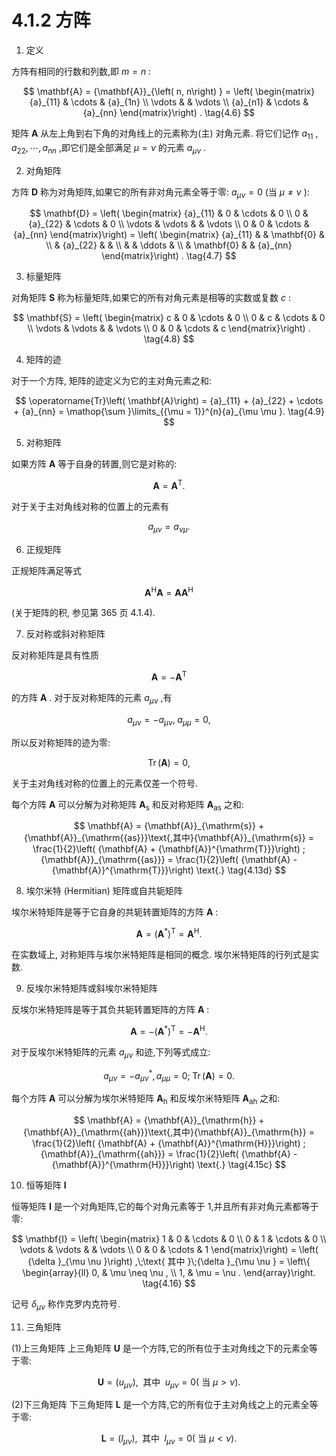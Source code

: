 # 4.1.2 方阵

1. 定义

方阵有相同的行数和列数,即 $m = n$ :

$$
\mathbf{A} = {\mathbf{A}}_{\left( n, n\right) } = \left( \begin{matrix} {a}_{11} & \cdots & {a}_{1n} \\  \vdots & & \vdots \\  {a}_{n1} & \cdots & {a}_{nn} \end{matrix}\right) . \tag{4.6}
$$

矩阵 $\mathbf{A}$ 从左上角到右下角的对角线上的元素称为(主) 对角元素. 将它们记作 ${a}_{11}$ , ${a}_{22},\cdots ,{a}_{nn}$ ,即它们是全部满足 $\mu  = \nu$ 的元素 ${a}_{\mu \nu }$ .

2. 对角矩阵

方阵 $\mathbf{D}$ 称为对角矩阵,如果它的所有非对角元素全等于零: ${a}_{\mu \nu } = 0$ (当 $\mu  \neq  \nu$ ):

$$
\mathbf{D} = \left( \begin{matrix} {a}_{11} & 0 & \cdots & 0 \\  0 & {a}_{22} & \cdots & 0 \\  \vdots & \vdots & & \vdots \\  0 & 0 & \cdots & {a}_{nn} \end{matrix}\right)  = \left( \begin{matrix} {a}_{11} & & \mathbf{0} & \\   & {a}_{22} & & \\   & &  \ddots  & \\   & \mathbf{0} & & {a}_{nn} \end{matrix}\right) . \tag{4.7}
$$

3. 标量矩阵

对角矩阵 $\mathbf{S}$ 称为标量矩阵,如果它的所有对角元素是相等的实数或复数 $c$ :

$$
\mathbf{S} = \left( \begin{matrix} c & 0 & \cdots & 0 \\  0 & c & \cdots & 0 \\  \vdots & \vdots & & \vdots \\  0 & 0 & \cdots & c \end{matrix}\right) . \tag{4.8}
$$

4. 矩阵的迹

对于一个方阵, 矩阵的迹定义为它的主对角元素之和:

$$
\operatorname{Tr}\left( \mathbf{A}\right)  = {a}_{11} + {a}_{22} + \cdots  + {a}_{nn} = \mathop{\sum }\limits_{{\mu  = 1}}^{n}{a}_{\mu \mu }. \tag{4.9}
$$

5. 对称矩阵

如果方阵 $\mathbf{A}$ 等于自身的转置,则它是对称的:

$$
\mathbf{A} = {\mathbf{A}}^{\mathrm{T}}. \tag{4.10}
$$

对于关于主对角线对称的位置上的元素有

$$
{a}_{\mu \nu } = {a}_{\nu \mu }. \tag{4.11}
$$

6. 正规矩阵

正规矩阵满足等式

$$
{\mathbf{A}}^{\mathrm{H}}\mathbf{A} = \mathbf{A}{\mathbf{A}}^{\mathrm{H}} \tag{4.12}
$$

(关于矩阵的积, 参见第 365 页 4.1.4).

7. 反对称或斜对称矩阵

反对称矩阵是具有性质

$$
\mathbf{A} =  - {\mathbf{A}}^{\mathrm{T}} \tag{4.13a}
$$

的方阵 $\mathbf{A}$ . 对于反对称矩阵的元素 ${a}_{\mu \nu }$ ,有

$$
{a}_{\mu \nu } =  - {a}_{\mu \nu },\;{a}_{\mu \mu } = 0, \tag{4.13b}
$$

所以反对称矩阵的迹为零:

$$
\operatorname{Tr}\left( \mathbf{A}\right)  = 0, \tag{4.13c}
$$

关于主对角线对称的位置上的元素仅差一个符号.

每个方阵 $\mathbf{A}$ 可以分解为对称矩阵 ${\mathbf{A}}_{\mathrm{s}}$ 和反对称矩阵 ${\mathbf{A}}_{\mathrm{{as}}}$ 之和:

$$
\mathbf{A} = {\mathbf{A}}_{\mathrm{s}} + {\mathbf{A}}_{\mathrm{{as}}}\text{,其中}{\mathbf{A}}_{\mathrm{s}} = \frac{1}{2}\left( {\mathbf{A} + {\mathbf{A}}^{\mathrm{T}}}\right) ;{\mathbf{A}}_{\mathrm{{as}}} = \frac{1}{2}\left( {\mathbf{A} - {\mathbf{A}}^{\mathrm{T}}}\right) \text{.} \tag{4.13d}
$$

8. 埃尔米特 (Hermitian) 矩阵或自共轭矩阵

埃尔米特矩阵是等于它自身的共轭转置矩阵的方阵 $\mathbf{A}$ :

$$
\mathbf{A} = {\left( {\mathbf{A}}^{ * }\right) }^{\mathrm{T}} = {\mathbf{A}}^{\mathrm{H}}. \tag{4.14}
$$

在实数域上, 对称矩阵与埃尔米特矩阵是相同的概念. 埃尔米特矩阵的行列式是实数.

9. 反埃尔米特矩阵或斜埃尔米特矩阵

反埃尔米特矩阵是等于其负共轭转置矩阵的方阵 $\mathbf{A}$ :

$$
\mathbf{A} =  - {\left( {\mathbf{A}}^{ * }\right) }^{\mathrm{T}} =  - {\mathbf{A}}^{\mathrm{H}}. \tag{4.15a}
$$

对于反埃尔米特矩阵的元素 ${a}_{\mu \nu }$ 和迹,下列等式成立:

$$
{a}_{\mu \nu } =  - {a}_{\mu \nu }^{ * },{a}_{\mu \mu } = 0;\;\operatorname{Tr}\left( \mathbf{A}\right)  = 0. \tag{4.15b}
$$

每个方阵 $\mathbf{A}$ 可以分解为埃尔米特矩阵 ${\mathbf{A}}_{\mathrm{h}}$ 和反埃尔米特矩阵 ${\mathbf{A}}_{\mathrm{{ah}}}$ 之和:

$$
\mathbf{A} = {\mathbf{A}}_{\mathrm{h}} + {\mathbf{A}}_{\mathrm{{ah}}}\text{,其中}{\mathbf{A}}_{\mathrm{h}} = \frac{1}{2}\left( {\mathbf{A} + {\mathbf{A}}^{\mathrm{H}}}\right) ;{\mathbf{A}}_{\mathrm{{ah}}} = \frac{1}{2}\left( {\mathbf{A} - {\mathbf{A}}^{\mathrm{H}}}\right) \text{.} \tag{4.15c}
$$

10. 恒等矩阵 $\mathbf{I}$

恒等矩阵 $\mathbf{I}$ 是一个对角矩阵,它的每个对角元素等于 1,并且所有非对角元素都等于零:

$$
\mathbf{I} = \left( \begin{matrix} 1 & 0 & \cdots & 0 \\  0 & 1 & \cdots & 0 \\  \vdots & \vdots & & \vdots \\  0 & 0 & \cdots & 1 \end{matrix}\right)  = \left( {\delta }_{\mu \nu }\right) ,\;\text{ 其中 }\;{\delta }_{\mu \nu } = \left\{  \begin{array}{ll} 0, & \mu  \neq  \nu , \\  1, & \mu  = \nu . \end{array}\right.  \tag{4.16}
$$

记号 ${\delta }_{\mu \nu }$ 称作克罗内克符号.

11. 三角矩阵

(1)上三角矩阵 上三角矩阵 $\mathbf{U}$ 是一个方阵,它的所有位于主对角线之下的元素全等于零:

$$
\mathbf{U} = \left( {u}_{\mu \nu }\right) ,\;\text{ 其中 }\;{u}_{\mu \nu } = 0\left( {\text{ 当 }\mu  > \nu }\right) . \tag{4.17}
$$

(2)下三角矩阵 下三角矩阵 $\mathbf{L}$ 是一个方阵,它的所有位于主对角线之上的元素全等于零:

$$
\mathbf{L} = \left( {l}_{\mu \nu }\right) ,\;\text{ 其中 }\;{l}_{\mu \nu } = 0\left( {\text{ 当 }\mu  < \nu }\right) . \tag{4.18}
$$
